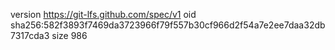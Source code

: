 version https://git-lfs.github.com/spec/v1
oid sha256:582f3893f7469da3723966f79f557b30cf966d2f54a7e2ee7daa32db7317cda3
size 986
